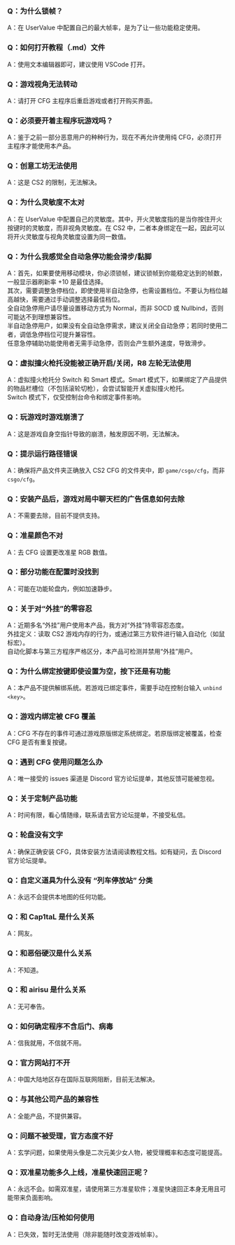 ### Q：为什么锁帧？
A：在 UserValue 中配置自己的最大帧率，是为了让一些功能稳定使用。

### Q：如何打开教程（.md）文件
A：使用文本编辑器即可，建议使用 VSCode 打开。

### Q：游戏视角无法转动
A：请打开 CFG 主程序后重启游戏或者打开购买界面。

### Q：必须要开着主程序玩游戏吗？
A：鉴于之前一部分恶意用户的种种行为，现在不再允许使用纯 CFG，必须打开主程序才能使用本产品。

### Q：创意工坊无法使用
A：这是 CS2 的限制，无法解决。

### Q：为什么灵敏度不太对
A：在 UserValue 中配置自己的灵敏度。其中，开火灵敏度指的是当你按住开火按键时的灵敏度，而非视角灵敏度。在 CS2 中，二者本身绑定在一起，因此可以将开火灵敏度与视角灵敏度设置为同一数值。

### Q：为什么我感觉全自动急停功能会滑步/黏脚
A：首先，如果要使用移动模块，你必须锁帧，建议锁帧到你能稳定达到的帧数，一般显示器刷新率 +10 是最佳选择。  
其次，需要调整急停档位，即使使用半自动急停，也需设置档位。不要认为档位越高越快，需要通过手动调整选择最佳档位。  
全自动急停用户请尽量设置移动方式为 Normal，而非 SOCD 或 Nullbind，否则可能达不到理想兼容性。  
半自动急停用户，如果没有全自动急停需求，建议关闭全自动急停；若同时使用二者，调低急停档位可提升兼容性。  
任意急停辅助功能使用者无需手动急停，否则会产生额外速度，导致滑步。

### Q：虚拟撞火枪托没能被正确开启/关闭，R8 左轮无法使用
A：虚拟撞火枪托分 Switch 和 Smart 模式。Smart 模式下，如果绑定了产品提供的物品栏槽位（不包括滚轮切枪），会尝试智能开关虚拟撞火枪托。  
Switch 模式下，仅受控制台命令和绑定事件影响。

### Q：玩游戏时游戏崩溃了
A：这是游戏自身空指针导致的崩溃，触发原因不明，无法解决。

### Q：提示运行路径错误
A：确保将产品文件夹正确放入 CS2 CFG 的文件夹中，即 `game/csgo/cfg`，而非 `csgo/cfg`。

### Q：安装产品后，游戏对局中聊天栏的广告信息如何去除
A：不需要去除，目前不提供支持。

### Q：准星颜色不对
A：去 CFG 设置更改准星 RGB 数值。

### Q：部分功能在配置时没找到
A：可能在功能轮盘内，例如加速静步。

### Q：关于对“外挂”的零容忍
A：近期多名“外挂”用户使用本产品，我方对“外挂”持零容忍态度。  
外挂定义：读取 CS2 游戏内存的行为，或通过第三方软件进行输入自动化（如鼠标宏）。  
自动化脚本与第三方程序严格区分，本产品可检测并禁用“外挂”用户。

### Q：为什么绑定按键即使设置为空，按下还是有功能
A：本产品不提供解绑系统。若游戏已绑定事件，需要手动在控制台输入 `unbind <key>`。

### Q：游戏内绑定被 CFG 覆盖
A：CFG 不存在的事件可通过游戏原版绑定系统绑定。若原版绑定被覆盖，检查 CFG 是否有重复按键。

### Q：遇到 CFG 使用问题怎么办
A：唯一接受的 issues 渠道是 Discord 官方论坛提单，其他反馈可能被忽视。

### Q：关于定制产品功能
A：时间有限，看心情随缘，联系请去官方论坛提单，不接受私信。

### Q：轮盘没有文字
A：确保正确安装 CFG，具体安装方法请阅读教程文档。如有疑问，去 Discord 官方论坛提单。

### Q：自定义道具为什么没有 “列车停放站” 分类
A：永远不会提供本地图的任何功能。

### Q：和 Cap1taL 是什么关系
A：网友。

### Q：和恶俗硬汉是什么关系
A：不知道。

### Q：和 airisu 是什么关系
A：无可奉告。

### Q：如何确定程序不含后门、病毒
A：信我就用，不信就不用。

### Q：官方网站打不开
A：中国大陆地区存在国际互联网阻断，目前无法解决。

### Q：与其他公司产品的兼容性
A：全能产品，不提供兼容。

### Q：问题不被受理，官方态度不好
A：玄学问题，如果使用头像是二次元美少女人物，被受理概率和态度可能提高。

### Q：双准星功能多久上线，准星快速回正呢？
A：永远不会。如需双准星，请使用第三方准星软件；准星快速回正本身无用且可能带来负面影响。

### Q：自动身法/压枪如何使用
A：已失效，暂时无法使用（除非能随时改变游戏帧率）。
